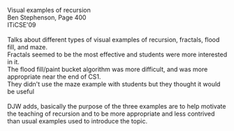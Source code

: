 Visual examples of recursion<br>
Ben Stephenson, Page 400<br>
ITiCSE'09<br>
<br>
Talks about different types of visual examples of recursion, fractals, flood fill, and maze.<br>
Fractals seemed to be the most effective and students were more interested in it.<br>
The flood fill/paint bucket algorithm was more difficult, and was more appropriate near the end of CS1.<br>
They didn't use the maze example with students but they thought it would be useful<br>
<br>
DJW adds, basically the purpose of the three examples are to help motivate the teaching of recursion and to be more appropriate and less contrived than usual examples used to introduce the topic.